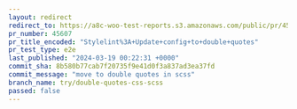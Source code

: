 ```yaml
---
layout: redirect
redirect_to: https://a8c-woo-test-reports.s3.amazonaws.com/public/pr/45607/e2e/index.html
pr_number: 45607
pr_title_encoded: "Stylelint%3A+Update+config+to+double+quotes"
pr_test_type: e2e
last_published: "2024-03-19 00:22:31 +0000"
commit_sha: 8b580b77cab7f20735f9e41d0f3a837ad3ea37fd
commit_message: "move to double quotes in scss"
branch_name: try/double-quotes-css-scss
passed: false
---
```

